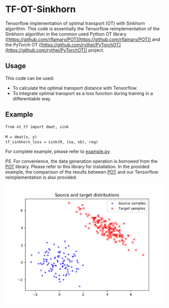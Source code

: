 # TF-OT-Sinkhorn
Tensorflow implementation of optimal transport (OT) with Sinkhorn algorithm. This code is essentially the Tensorflow reimplementation of the Sinkhorn algorithm in the common used Python OT library ([https://github.com/rflamary/POT](https://github.com/rflamary/POT)) and the PyTorch OT ([https://github.com/rythei/PyTorchOT](https://github.com/rythei/PyTorchOT)) project.

## Usage

This code can be used:
 - To calculate the optimal transport distance with Tensorflow.
 - To integrate optimal transport as a loss function during training in a differentiable way.

## Example

```
from ot_tf import dmat, sink

M = dmat(x, y)
tf_sinkhorn_loss = sink(M, (na, nb), reg)
```

For complete example, please refer to [example.py](./example.py).

*PS.* For convenience, the data generation operation is borrowed from the [POT](https://github.com/rflamary/POT) library. Please refer to this library for installation. In the provided example, the comparison of the results between [POT](https://github.com/rflamary/POT) and our Tensorflow reimplementation is also provided.

![plot](./figs/plot.png)
